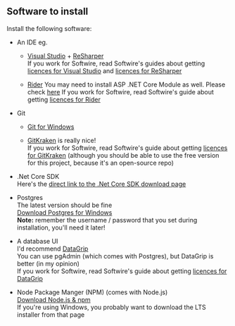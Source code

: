 ## Software to install
Install the following software:
* An IDE eg.
  * [Visual Studio](https://visualstudio.microsoft.com/) + [ReSharper](https://www.jetbrains.com/resharper/)  
    If you work for Softwire, read Softwire's guides about getting
    [licences for Visual Studio](https://swiki.softwire.com/display/Helpdesk/Visual+Studio) and
    [licences for ReSharper](https://swiki.softwire.com/display/Helpdesk/JetBrains+Licence+Keys)

  * [Rider](https://www.jetbrains.com/rider/)
    You may need to install ASP .NET Core Module as well. Please check [here](https://www.jetbrains.com/help/rider/Running_IISExpress.html)
    If you work for Softwire, read Softwire's guide about getting
    [licences for Rider](https://swiki.softwire.com/display/Helpdesk/JetBrains+Licence+Keys)

* Git
  * [Git for Windows](https://git-scm.com/download/win)

  * [GitKraken](https://www.gitkraken.com/) is really nice!  
    If you work for Softwire, read Softwire's guide about getting
    [licences for GitKraken](https://swiki.softwire.com/display/Helpdesk/GitKraken)
    (although you should be able to use the free version for this project, because it's an open-source repo)

* .Net Core SDK  
  Here's the [direct link to the .Net Core SDK download page](https://dotnet.microsoft.com/download/dotnet-core/thank-you/sdk-3.1.402-windows-x64-installer)

* Postgres  
  The latest version should be fine  
  [Download Postgres for Windows](https://www.postgresql.org/download/windows/)  
  **Note:** remember the username / password that you set during installation, you'll need it later!

* A database UI  
  I'd recommend [DataGrip](https://www.jetbrains.com/datagrip/)  
  You can use pgAdmin (which comes with Postgres), but DataGrip is better (in my opinion)  
  If you work for Softwire, read Softwire's guide about getting
  [licences for DataGrip](https://swiki.softwire.com/display/Helpdesk/JetBrains+Licence+Keys)

* Node Package Manger (NPM) (comes with Node.js)  
  [Download Node.js & npm](https://nodejs.org/en/download/)  
  If you're using Windows, you probably want to download the LTS installer from that page